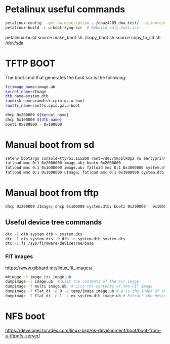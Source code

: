 # Petalinux useful commands
```bash
petalinux-config --get-hw-description ../ebaz4205_dma_test/ --silentconfig
petalinux-build -c u-boot-zynq-scr  # Rebuild only boot.scr
``` 

petalinux-build
source make_boot.sh 
./copy_boot.sh 
source copy_to_sd.sh /dev/sda

# TFTP BOOT

The boot.cmd that generates the boot.scr is the following:

```bash
fitimage_name=image.ub
kernel_name=zImage
dtb_name=system.dtb
ramdisk_name=ramdisk.cpio.gz.u-boot
rootfs_name=rootfs.cpio.gz.u-boot

dhcp 0x200000 ${kernel_name}
dhcp 0x100000 ${dtb_name}
bootz 0x200000 - 0x100000
``` 

# Manual boot from sd
```bash
setenv bootargs console=ttyPS1,115200 root=/dev/mmcblk0p2 rw earlyprintk rootfstype=ext4 rootwait
fatload mmc 0:1 0x2000000 image.ub; bootm 0x2000000
fatload mmc 0:1 0x1000000 image.ub; fatload mmc 0:1 0x3000000 system.dtb; bootm 0x1000000 - 0x3000000
fatload mmc 0:1 0x1000000 uImage; fatload mmc 0:1 0x3000000 system.dtb; bootm 0x1000000 - 0x3000000
```

# Manual boot from tftp
```bash
dhcp 0x200000 zImage; dhcp 0x100000 system.dtb; bootz 0x200000 - 0x100000
```

## Useful device tree commands
```bash
dtc -I dtb system.dtb > system.dts
dtc -I dts system.dts -O dtb -o system.dtb system.dts
dtc -I fs /sys/firmware/devicetree/base

```
### FIT images
https://www.gibbard.me/linux_fit_images/
```bash
mkimage -f image.its image.ub
dumpimage -l image.ub  # List the contents of the FIT image
dumpimage -T multi image.ub  # List the contents of the FIT image
dumpimage -T flat_dt -p 0 -o temp/Image image.ub # p is the index of the image in the FIT image
dumpimage -T flat_dt -p 1 -o ex_system.dtb image.ub # Extract the device tree
```

# NFS boot
https://developer.toradex.com/linux-bsp/os-development/boot/boot-from-a-tftpnfs-server/
